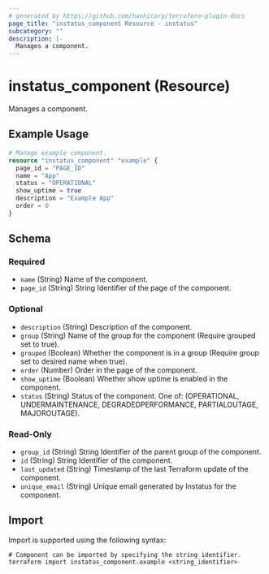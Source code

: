 ```yaml
---
# generated by https://github.com/hashicorp/terraform-plugin-docs
page_title: "instatus_component Resource - instatus"
subcategory: ""
description: |-
  Manages a component.
---
```


# instatus_component (Resource)

Manages a component.

## Example Usage

```terraform
# Manage example component.
resource "instatus_component" "example" {
  page_id = "PAGE_ID"
  name = "App"
  status = "OPERATIONAL"
  show_uptime = true
  description = "Example App"
  order = 0
}
```

<!-- schema generated by tfplugindocs -->
## Schema

### Required

- `name` (String) Name of the component.
- `page_id` (String) String Identifier of the page of the component.

### Optional

- `description` (String) Description of the component.
- `group` (String) Name of the group for the component (Require grouped set to true).
- `grouped` (Boolean) Whether the component is in a group (Require group set to desired name when true).
- `order` (Number) Order in the page of the component.
- `show_uptime` (Boolean) Whether show uptime is enabled in the component.
- `status` (String) Status of the component. One of: (OPERATIONAL, UNDERMAINTENANCE, DEGRADEDPERFORMANCE, PARTIALOUTAGE, MAJOROUTAGE).

### Read-Only

- `group_id` (String) String Identifier of the parent group of the component.
- `id` (String) String Identifier of the component.
- `last_updated` (String) Timestamp of the last Terraform update of the component.
- `unique_email` (String) Unique email generated by Instatus for the component.

## Import

Import is supported using the following syntax:

```shell
# Component can be imported by specifying the string identifier.
terraform import instatus_component.example <string_identifier>
```
